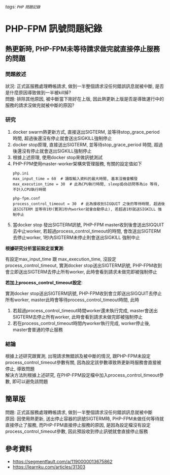 ###### tags: `PHP` `問題記錄`

# PHP-FPM 訊號問題紀錄

## 熱更新時, PHP-FPM未等待請求做完就直接停止服務的問題

### 問題敘述

狀況: 正式區服務處理轉帳請求, 做到一半整個請求沒任何錯誤訊息就被中斷, 是否是什麼原因導致做到一半被kill掉?  
問題: 排除其他原因, 被中斷當下剛好在上版, 因此熱更新上版是否是導致運行中的服務的請求沒做完就被中斷的原因?  

### 研究

1. docker swarm熱更新方式, 直接送出SIGTERM, 並等待stop_grace_period 時間, 超過後還沒有停止就會送出SIGKILL強制停止  
2. docker stop原理, 直接送出SIGTERM, 並等待stop_grace_period 時間, 超過後還沒有停止就會送出SIGKILL強制停止  
3. 根據上述原理, 使用docker stop來做訊號測試
4. PHP-FPM使用master-worker架構來管理服務, 有關的設定值如下
    ```
    php.ini
    max_input_time = 60  # 讀取輸入資料的最大時間, 基本沒機會觸發
    max_execution_time = 30  # 此為CPU執行時間, sleep或db訪問等為io 等待, 不計入CPU執行時間

    php-fpm.conf
    process_control_timeout = 30  # 此為接收到SIGQUIT 之後的等待時間, 超過後送SIGTERM 並等待1秒(實測1秒內worker就會自動停止), 若超過1秒就送SIGKILL 強制中止
    ```
5. 當docker stop 發出SIGTERM訊號, PHP-FPM master收到後會送出SIGQUIT去中止worker, 若超過process_control_timeout的時間, 會改送出SIGTERM去停止worker, 1秒內SIGTERM未停止則會送出SIGKILL 強制中止


**根據研究分析當前設定並實測**:  

有設定max_input_time 跟 max_execution_time, 沒設定process_control_timeout, 實測docker stop送出SIGTERM訊號, PHP-FPM收到會立即送出SIGTERM去停止所有worker, 此時會看到請求未做完即被強制停止  

**若加上process_control_timeout設定**:  

實測docker stop送出SIGTERM訊號, PHP-FPM收到會立即送出SIGQUIT去停止所有worker, master此時會等待process_control_timeout時間, 此時

1. 若超過process_control_timeout時間worker還未執行完成, master會送出SIGTERM去停止所有worker, 此時會看到請求未做完即被強制停止  
2. 若在process_control_timeout時間內worker執行完成, worker停止後, master會普通的停止服務  

### 結論

根據上述研究跟實測, 出現請求無錯誤及被中斷的情況, 跟PHP-FPM未設定process_control_timeout參數有關, 因為設定該參數導致熱更新時服務會直接被停止, 導致問題  
解決方法則根據上述研究, 在PHP-FPM設定檔中加入process_control_timeout參數, 即可以避免該問題

## 簡單版

問題: 正式區服務處理轉帳請求, 做到一半整個請求沒任何錯誤訊息就被中斷  
原因: 因使用熱更新, 送出停止容器的訊號SIGTERM時, PHP-FPM未做任何等待就直接停止了服務, 而PHP-FPM直接停止服務的原因, 是因為設定檔沒有設定process_control_timeout參數, 因此預設收到停止訊號就會直接停止服務

## 參考資料

* https://segmentfault.com/a/1190000013675862
* https://learnku.com/articles/31303
